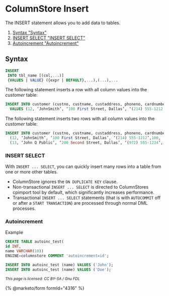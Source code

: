 # ColumnStore Insert

The INSERT statement allows you to add data to tables.

1. [Syntax "Syntax"](columnstore-insert.md#syntax)
2. [INSERT SELECT "INSERT SELECT"](columnstore-insert.md#insert-select)
3. [Autoincrement "Autoincrement"](columnstore-insert.md#autoincrement)

## Syntax

```sql
INSERT 
 INTO tbl_name [(col,...)]
 {VALUES | VALUE} ({expr | DEFAULT},...),(...),...
```

The following statement inserts a row with all column values into the _customer_ table:

```sql
INSERT INTO customer (custno, custname, custaddress, phoneno, cardnumber, comments) 
  VALUES (12, ‘JohnSmith’, ‘100 First Street, Dallas’, ‘(214) 555-1212’,100, ‘On Time’)
```

The following statement inserts two rows with all column values into the _customer_ table:

```sql
INSERT INTO customer (custno, custname, custaddress, phoneno, cardnumber, comments) VALUES 
  (12, ‘JohnSmith’, ‘100 First Street, Dallas’, ‘(214) 555-1212’,100, ‘On Time’),
  (13, ‘John Q Public’, ‘200 Second Street, Dallas’, ‘(972) 555-1234’, 200, ‘LatePayment’);
```

### INSERT SELECT

With `INSERT ... SELECT`, you can quickly insert many rows into a table from one or more other tables.

* ColumnStore ignores the `ON DUPLICATE KEY` clause.
* Non-transactional `INSERT ... SELECT` is directed to ColumnStores cpimport tool by default, which significantly increases performance.
* Transactional `INSERT ... SELECT` statements (that is with `AUTOCOMMIT` off or after a `START TRANSACTION`) are processed through normal DML processes.

### Autoincrement

Example

```sql
CREATE TABLE autoinc_test(
id INT,
name VARCHAR(10))
ENGINE=columnstore COMMENT 'autoincrement=id';

INSERT INTO autoinc_test (name) VALUES ('John');
INSERT INTO autoinc_test (name) VALUES ('Doe');
```

<sub>_This page is licensed: CC BY-SA / Gnu FDL_</sub>

{% @marketo/form formId="4316" %}
